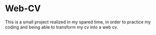 ﻿# Web-CV
This is a small project realized in my spared time, in order to practice my coding and being able to transform my cv into a web cv. 
